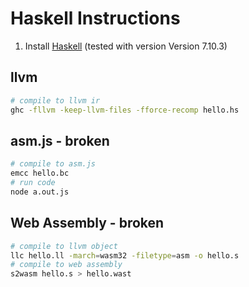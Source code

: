 # Haskell Instructions

1.  Install [Haskell](https://www.haskell.org/downloads)
    (tested with version Version 7.10.3)

## llvm

``` sh
# compile to llvm ir
ghc -fllvm -keep-llvm-files -fforce-recomp hello.hs
```

## asm.js - broken

``` sh
# compile to asm.js
emcc hello.bc
# run code
node a.out.js
```

## Web Assembly - broken

``` sh
# compile to llvm object
llc hello.ll -march=wasm32 -filetype=asm -o hello.s
# compile to web assembly
s2wasm hello.s > hello.wast
```
